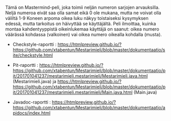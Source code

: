 
Tämä on Mastermind-peli, joka toimii neljän numeron sarjojen arvauksilla. Neljä numeroa eivät saa olla samat eikä 0 ole mukana, mutta ne voivat olla väliltä 1-9  Koneen arpoma oikea luku näkyy toistaiseksi kysymyksen edessä, mutta tarkoitus on häivyttää se käyttäjältä. Peli ilmoittaa, kuinka montaa kahdentyyppistä oikeinlukemaa käyttäjä on saanut: oikea numero väärässä kohdassa (valkoinen) vai oikea numero oikealla kohdalla (musta). 

- Checkstyle-raportti : https://htmlpreview.github.io/?https://github.com/xtabentun/Mestarimieli/blob/master/dokumentaatio/site/checkstyle.html

- Pit-raportti : https://htmlpreview.github.io/?https://github.com/xtabentun/Mestarimieli/blob/master/dokumentaatio/pit/201701041237/mestarimieli.mestarimieli/Mestarimieli.java.html (Mestarimieli.java) ja https://htmlpreview.github.io/?https://github.com/xtabentun/Mestarimieli/blob/master/dokumentaatio/pit/201701041237/mestarimieli.mestarimieli/Main.java.html (Main.java) 

- Javadoc-raportti : https://htmlpreview.github.io/?https://github.com/xtabentun/Mestarimieli/blob/master/dokumentaatio/apidocs/index.html
